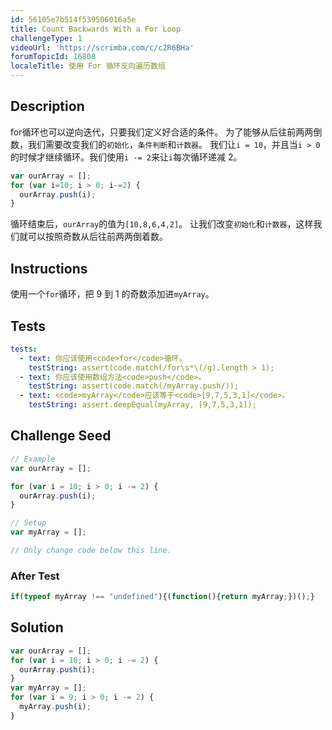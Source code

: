 ```yaml
---
id: 56105e7b514f539506016a5e
title: Count Backwards With a For Loop
challengeType: 1
videoUrl: 'https://scrimba.com/c/c2R6BHa'
forumTopicId: 16808
localeTitle: 使用 For 循环反向遍历数组
---
```


## Description
<section id='description'>
for循环也可以逆向迭代，只要我们定义好合适的条件。
为了能够从后往前两两倒数，我们需要改变我们的<code>初始化</code>，<code>条件判断</code>和<code>计数器</code>。
我们让<code>i = 10</code>，并且当<code>i > 0</code>的时候才继续循环。我们使用<code>i -= 2</code>来让<code>i</code>每次循环递减 2。

```js
var ourArray = [];
for (var i=10; i > 0; i-=2) {
  ourArray.push(i);
}
```

循环结束后，<code>ourArray</code>的值为<code>[10,8,6,4,2]</code>。
让我们改变<code>初始化</code>和<code>计数器</code>，这样我们就可以按照奇数从后往前两两倒着数。
</section>

## Instructions
<section id='instructions'>
使用一个<code>for</code>循环，把 9 到 1 的奇数添加进<code>myArray</code>。
</section>

## Tests
<section id='tests'>

```yml
tests:
  - text: 你应该使用<code>for</code>循环。
    testString: assert(code.match(/for\s*\(/g).length > 1);
  - text: 你应该使用数组方法<code>push</code>。
    testString: assert(code.match(/myArray.push/));
  - text: <code>myArray</code>应该等于<code>[9,7,5,3,1]</code>。
    testString: assert.deepEqual(myArray, [9,7,5,3,1]);

```

</section>

## Challenge Seed
<section id='challengeSeed'>

<div id='js-seed'>

```js
// Example
var ourArray = [];

for (var i = 10; i > 0; i -= 2) {
  ourArray.push(i);
}

// Setup
var myArray = [];

// Only change code below this line.


```

</div>


### After Test
<div id='js-teardown'>

```js
if(typeof myArray !== "undefined"){(function(){return myArray;})();}
```

</div>

</section>

## Solution
<section id='solution'>


```js
var ourArray = [];
for (var i = 10; i > 0; i -= 2) {
  ourArray.push(i);
}
var myArray = [];
for (var i = 9; i > 0; i -= 2) {
  myArray.push(i);
}
```

</section>
